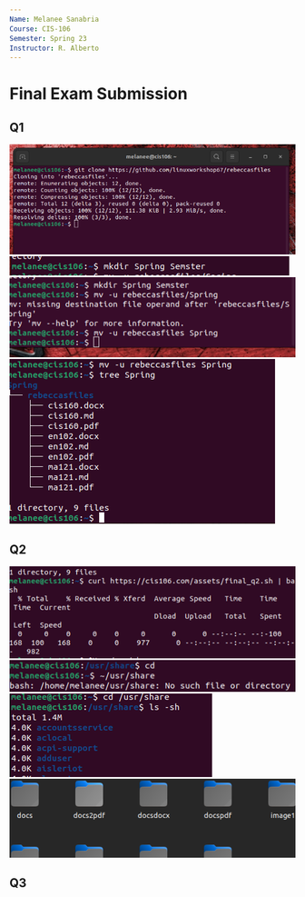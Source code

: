 ```yaml
---
Name: Melanee Sanabria
Course: CIS-106
Semester: Spring 23
Instructor: R. Alberto
---
```


# Final Exam Submission 

## Q1
![q1.1](q1.1.png)<br>
![q1.2](q1.2.png)<br>
![q1.4](q1.4.png)<br>
![q1.5](q1.5.png)<br>

## Q2

![q2.1](q2.1.png)<br>
![q2.2](q2.2.png)<br>
![q2.3](q2.3.png)<br>
![q2.4](q2.4.png)<br>

## Q3


